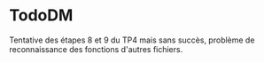 # TodoDM

Tentative des étapes 8 et 9 du TP4 mais sans succès, problème de reconnaissance des fonctions d'autres fichiers. 
